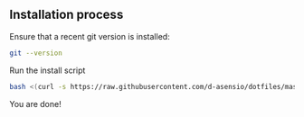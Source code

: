 ## Installation process

Ensure that a recent git version is installed:

```bash
git --version
```

Run the install script

```bash
bash <(curl -s https://raw.githubusercontent.com/d-asensio/dotfiles/master/install.sh)
```

You are done!
